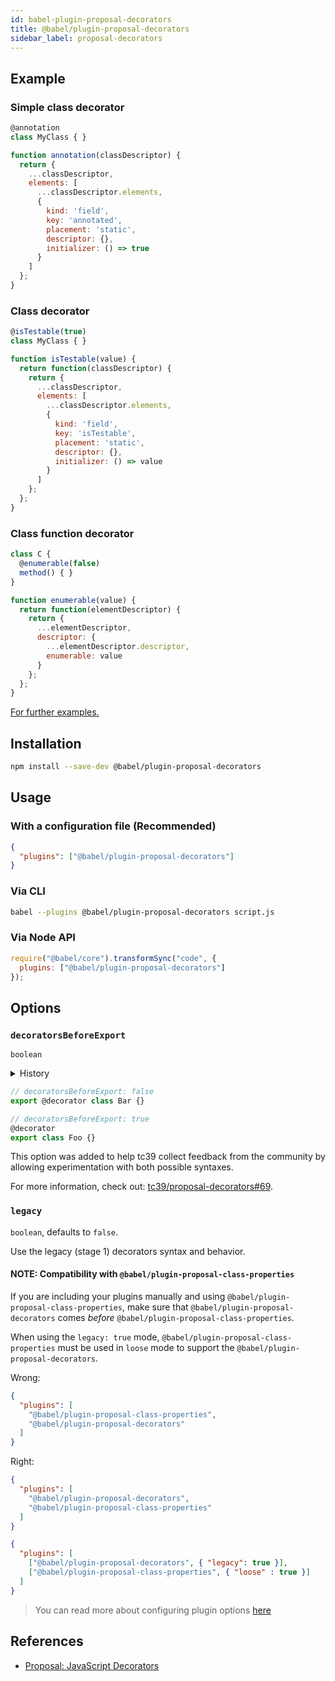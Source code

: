 ```yaml
---
id: babel-plugin-proposal-decorators
title: @babel/plugin-proposal-decorators
sidebar_label: proposal-decorators
---
```


## Example

### Simple class decorator

```js
@annotation
class MyClass { }

function annotation(classDescriptor) {
  return {
    ...classDescriptor,
    elements: [
      ...classDescriptor.elements,
      {
        kind: 'field',
        key: 'annotated',
        placement: 'static',
        descriptor: {},
        initializer: () => true
      }
    ]
  };
}
```

### Class decorator

```js
@isTestable(true)
class MyClass { }

function isTestable(value) {
  return function(classDescriptor) {
    return {
      ...classDescriptor,
      elements: [
        ...classDescriptor.elements,
        {
          kind: 'field',
          key: 'isTestable',
          placement: 'static',
          descriptor: {},
          initializer: () => value
        }
      ]
    };
  };
}
```

### Class function decorator

```js
class C {
  @enumerable(false)
  method() { }
}

function enumerable(value) {
  return function(elementDescriptor) {
    return {
      ...elementDescriptor,
      descriptor: {
        ...elementDescriptor.descriptor,
        enumerable: value
      }
    };
  };
}
```

[For further examples.][proposal]

## Installation

```sh
npm install --save-dev @babel/plugin-proposal-decorators
```

## Usage

### With a configuration file (Recommended)

```json
{
  "plugins": ["@babel/plugin-proposal-decorators"]
}
```

### Via CLI

```sh
babel --plugins @babel/plugin-proposal-decorators script.js
```

### Via Node API

```javascript
require("@babel/core").transformSync("code", {
  plugins: ["@babel/plugin-proposal-decorators"]
});
```

## Options

### `decoratorsBeforeExport`

`boolean`

<details>
  <summary>History</summary>
| Version | Changes |
| --- | --- |
| `v7.2.0` | `decoratorsBeforeExport` must be specified. Before that it defaults to `false` |
</details>

```js
// decoratorsBeforeExport: false
export @decorator class Bar {}

// decoratorsBeforeExport: true
@decorator
export class Foo {}
```

This option was added to help tc39 collect feedback from the community by allowing experimentation with both possible syntaxes.

For more information, check out: [tc39/proposal-decorators#69](https://github.com/tc39/proposal-decorators/issues/69).

### `legacy`

`boolean`, defaults to `false`.

Use the legacy (stage 1) decorators syntax and behavior.

#### NOTE: Compatibility with `@babel/plugin-proposal-class-properties`

If you are including your plugins manually and using `@babel/plugin-proposal-class-properties`, make sure that `@babel/plugin-proposal-decorators` comes *before* `@babel/plugin-proposal-class-properties`.

When using the `legacy: true` mode, `@babel/plugin-proposal-class-properties` must be used in `loose` mode to support the `@babel/plugin-proposal-decorators`.

Wrong:

```json
{
  "plugins": [
    "@babel/plugin-proposal-class-properties",
    "@babel/plugin-proposal-decorators"
  ]
}
```

Right:

```json
{
  "plugins": [
    "@babel/plugin-proposal-decorators",
    "@babel/plugin-proposal-class-properties"
  ]
}
```

```json
{
  "plugins": [
    ["@babel/plugin-proposal-decorators", { "legacy": true }],
    ["@babel/plugin-proposal-class-properties", { "loose" : true }]
  ]
}
```

> You can read more about configuring plugin options [here](https://babeljs.io/docs/en/plugins#plugin-options)

## References

* [Proposal: JavaScript Decorators][proposal]

[proposal]: https://github.com/tc39/proposal-decorators/blob/master/README.md
